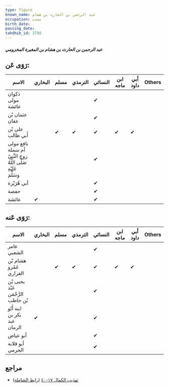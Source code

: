 ```yaml
---
type: figure
known_name: عبد الرحمن بن الحارث بن هشام
occupation: محدث
birth_date:
passing_date:
tahdhib_id: 3788
---
```

##### عبد الرحمن بن الحارث بن هشام بن المغيرة المخزومي

## رَوَى عَن:
| الاسم                                                            | البخاري | مسلم | الترمذي | النسائي | ابن ماجه | أبي داود | Others |
| ---------------------------------------------------------------- | ------- | ---- | ------- | ------- | -------- | -------- | ------ |
| ذكوان مولى عائشة                                                 |         |      |         | ✔       |          |          |        |
| عثمان بْن عفان                                                   |         |      |         | ✔       |          |          |        |
| علي بْن أَبي طالب                                                |         | ✔    | ✔       | ✔       | ✔        | ✔        |        |
| نافع مولى أم سملة زوج النَّبِيّ صَلَّى اللَّهُ عَلَيْهِ وسَلَّمَ |         |      |         | ✔       |          |          |        |
| أبي هُرَيْرة                                                     |         |      |         | ✔       |          |          |        |
| حفصة                                                             |         |      |         | ✔       |          |          |        |
| عائشة                                                            | ✔       |      |         | ✔       |          |          |        |
## رَوَى عَنه:
| الاسم                              | البخاري | مسلم | الترمذي | النسائي | ابن ماجه | أبي داود | Others |
| ---------------------------------- | ------- | ---- | ------- | ------- | -------- | -------- | ------ |
| عامر الشعبي                        |         |      |         | ✔       |          |          |        |
| هشام بْن عَمْرو الفزاري            |         | ✔    | ✔       | ✔       | ✔        | ✔        |        |
| يحيى بْن عَبْد الرَّحْمَن بْن حاطب |         |      |         | ✔       |          |          |        |
| ابنه أَبُو بكر بن عبد الرمان       | ✔       |      |         | ✔       |          |          |        |
| أبو عياض                           |         |      |         | ✔       |          |          |        |
| أبو قلابة الجرمي                   |         |      |         | ✔       |          |          |        |
## مراجع
- [تهذيب الكمال ١٧-٤٠](obsidian://open?vault=Tahdhib-al-Kamal&file=Figures/٣٧٨٨-عبد%20الرحمن%20بن%20الحارث%20بن%20هشام%20بن%20المغيرة%20المخزومي) ([رابط الشاملة](https://shamela.ws/book/3722/8590))